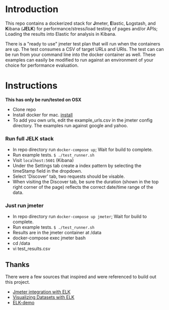 # Introduction 
This repo contains a dockerized stack for **J**meter, **E**lastic, **L**ogstash, and **K**ibana (**JELK**) for performance/stress/load testing of pages and/or APIs; Loading the results into Elastic for analysis in Kibana. 

There is a "ready to use" jmeter test plan that will run when the containers are up. The test consumes a CSV of target URLs and URIs. The test can can be run from your command line into the docker container as well. These examples can easily be modified to run against an environment of your choice for performance evaluation.

# Instructions
**This has only be run/tested on OSX**
- Clone repo
- Install docker for mac. [install](https://docs.docker.com/docker-for-mac/)
- To add you own urls, edit the example_urls.csv in the jmeter config directory. The examples run against google and yahoo.

### Run full JELK stack
- In repo directory run `docker-compose up`;  Wait for build to complete.
- Run example tests.  `$ ./test_runner.sh`
- Visit `localhost:5601` (Kibana)
- Under the Settings tab create a index pattern by selecting the timeStamp field in the dropdown.
- Select 'Discover' tab,  two requests should be visable.
- When visiting the Discover tab, be sure the duration (shown in the top right corner of the page) reflects the correct date/time range of the data.

### Just run jmeter
- In repo directory run `docker-compose up jmeter`;  Wait for build to complete.
- Run example tests.  `$ ./test_runner.sh`
- Results are in the jmeter container at /data
- docker-compose exec jmeter bash
- cd /data
- vi test_results.csv



## Thanks
There were a few sources that inspired and were referenced to build out this project.
- [Jmeter integration with ELK](http://ecmarchitect.com/archives/2014/09/09/3932) 
- [Visualizing Datasets with ELK](http://blog.webkid.io/visualize-datasets-with-elk/)
- [ELK-demo](https://github.com/joppa27/ELK-demo)



